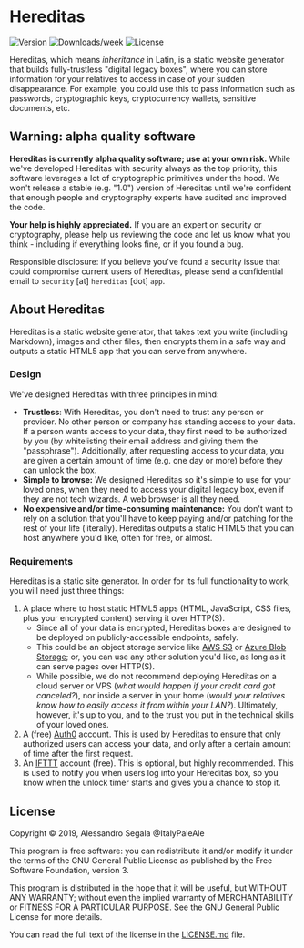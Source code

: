 # Hereditas

[![Version](https://img.shields.io/npm/v/hereditas.svg)](https://npmjs.org/package/hereditas)
[![Downloads/week](https://img.shields.io/npm/dw/hereditas.svg)](https://npmjs.org/package/hereditas)
[![License](https://img.shields.io/npm/l/hereditas.svg)](https://github.com/ItalyPaleAle/hereditas/blob/master/package.json)

Hereditas, which means *inheritance* in Latin, is a static website generator that builds fully-trustless "digital legacy boxes", where you can store information for your relatives to access in case of your sudden disappearance. For example, you could use this to pass information such as passwords, cryptographic keys, cryptocurrency wallets, sensitive documents, etc.

## Warning: alpha quality software

**Hereditas is currently alpha quality software; use at your own risk.** While we've developed Hereditas with security always as the top priority, this software leverages a lot of cryptographic primitives under the hood. We won't release a stable (e.g. "1.0") version of Hereditas until we're confident that enough people and cryptography experts have audited and improved the code.

**Your help is highly appreciated.** If you are an expert on security or cryptography, please help us reviewing the code and let us know what you think - including if everything looks fine, or if you found a bug.

Responsible disclosure: if you believe you've found a security issue that could compromise current users of Hereditas, please send a confidential email to `security` [at] `hereditas` [dot] `app`.

## About Hereditas

Hereditas is a static website generator, that takes text you write (including Markdown), images and other files, then encrypts them in a safe way and outputs a static HTML5 app that you can serve from anywhere.

### Design

We've designed Hereditas with three principles in mind:

* **Trustless**: With Hereditas, you don't need to trust any person or provider. No other person or company has standing access to your data. If a person wants access to your data, they first need to be authorized by you (by whitelisting their email address and giving them the "passphrase"). Additionally, after requesting access to your data, you are given a certain amount of time (e.g. one day or more) before they can unlock the box.
* **Simple to browse:** We designed Hereditas so it's simple to use for your loved ones, when they need to access your digital legacy box, even if they are not tech wizards. A web browser is all they need.
* **No expensive and/or time-consuming maintenance:** You don't want to rely on a solution that you'll have to keep paying and/or patching for the rest of your life (literally). Hereditas outputs a static HTML5 that you can host anywhere you'd like, often for free, or almost.

### Requirements

Hereditas is a static site generator. In order for its full functionality to work, you will need just three things:

1. A place where to host static HTML5 apps (HTML, JavaScript, CSS files, plus your encrypted content) serving it over HTTP(S).
    * Since all of your data is encrypted, Hereditas boxes are designed to be deployed on publicly-accessible endpoints, safely.
    * This could be an object storage service like [AWS S3](https://docs.aws.amazon.com/AmazonS3/latest/dev/WebsiteHosting.html) or [Azure Blob Storage](https://docs.microsoft.com/en-us/azure/storage/blobs/storage-blob-static-website); or, you can use any other solution you'd like, as long as it can serve pages over HTTP(S).
    * While possible, we do not recommend deploying Hereditas on a cloud server or VPS (*what would happen if your credit card got canceled?*), nor inside a server in your home (*would your relatives know how to easily access it from within your LAN?*). Ultimately, however, it's up to you, and to the trust you put in the technical skills of your loved ones.
2. A (free) [Auth0](https://auth0.com/) account. This is used by Hereditas to ensure that only authorized users can access your data, and only after a certain amount of time after the first request.
3. An [IFTTT](https://ifttt.com/) account (free). This is optional, but highly recommended. This is used to notify you when users log into your Hereditas box, so you know when the unlock timer starts and gives you a chance to stop it.

## License

Copyright © 2019, Alessandro Segala @ItalyPaleAle

This program is free software: you can redistribute it and/or modify it under the terms of the GNU General Public License as published by the Free Software Foundation, version 3.

This program is distributed in the hope that it will be useful, but WITHOUT ANY WARRANTY; without even the implied warranty of MERCHANTABILITY or FITNESS FOR A PARTICULAR PURPOSE. See the GNU General Public License for more details.

You can read the full text of the license in the [LICENSE.md](./LICENSE.md) file.
